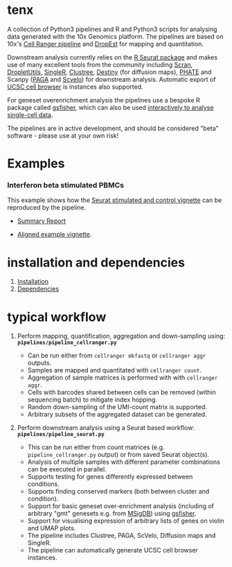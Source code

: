 # tenx

A collection of Python3 pipelines and R and Python3 scripts for analysing data generated with the 10x Genomics platform. The pipelines are based on 10x's [Cell Ranger pipeline](https://support.10xgenomics.com/single-cell-gene-expression/software/pipelines/latest/installation) and [DropEst](https://genomebiology.biomedcentral.com/articles/10.1186/s13059-018-1449-6) for mapping and quantitation. 

Downstream analysis currently relies on the [R Seurat package](https://satijalab.org/seurat/) and makes use of many excellent tools from the community including [Scran](https://www.rdocumentation.org/packages/scran/versions/1.0.3), [DropletUtils](https://bioconductor.org/packages/release/bioc/html/DropletUtils.html), [SingleR](https://bioconductor.org/packages/release/bioc/html/SingleR.html), [Clustree](https://cran.r-project.org/web/packages/clustree/vignettes/clustree.html), [Destiny](https://bioconductor.org/packages/release/bioc/html/destiny.html) (for diffusion maps), [PHATE](https://www.krishnaswamylab.org/projects/phate) and Scanpy ([PAGA](https://github.com/theislab/paga) and [Scvelo](https://scvelo.readthedocs.io/)) for downstream analysis. Automatic export of [UCSC cell browser](https://cells.ucsc.edu/) is instances also supported.

For geneset overenrichment analysis the pipelines use a bespoke R package called [gsfisher](https://github.com/sansomlab/gsfisher), which can also be used [interactively to analyse single-cell data](https://github.com/sansomlab/gsfisher/blob/master/vignettes/single_cell_over_representation_analysis.pdf).

The pipelines are in active development, and should be considered "beta" software - please use at your own risk!

# Examples

###  Interferon beta stimulated PBMCs

This example shows how the [Seurat stimulated and control vignette](https://satijalab.org/seurat/v3.1/immune_alignment.html) can be reproduced by the pipeline.

* [Summary Report](https://dl.dropbox.com/s/v8pe24jy7gw2txp/summaryReport.pdf)

* [Aligned example vignette](docs/AlignedExample.md).

# installation and dependencies

1. [Installation](docs/INSTALL.md)
2. [Dependencies](docs/DEPENDENCIES.md)


# typical workflow

1. Perform mapping, quantification, aggregation and down-sampling using: **`pipelines/pipeline_cellranger.py`**
   * Can be run either from `cellranger mkfastq` or `cellranger aggr` outputs.
   * Samples are mapped and quantitated with `cellranger count`.
   * Aggregation of sample matrices is performed with with `cellranger aggr`.
   * Cells with barcodes shared between cells can be removed (within sequencing batch) to mitigate index hopping.
   * Random down-sampling of the UMI-count matrix is supported.
   * Arbitrary subsets of the aggregated dataset can be generated.

2. Perform downstream analysis using a Seurat based workflow: **`pipelines/pipeline_seurat.py`**
   * This can be run either from count matrices (e.g. `pipeline_cellranger.py` output) or from saved Seurat object(s).
   * Analysis of multiple samples with different parameter combinations can be executed in parallel.
   * Supports testing for genes differently expressed between conditions.
   * Supports finding conserved markers (both between cluster and condition).
   * Support for basic geneset over-enrichment analysis (including of arbitrary "gmt" genesets e.g. from [MSigDB](https://software.broadinstitute.org/gsea/msigdb/)) using [gsfisher](https://github.com/sansomlab/gsfisher).
   * Support for visualising expression of arbitrary lists of genes on violin and UMAP plots.
   * The pipeline includes Clustree, PAGA, ScVelo, Diffusion maps and SingleR.
   * The pipeline can automatically generate UCSC cell browser instances.
   





